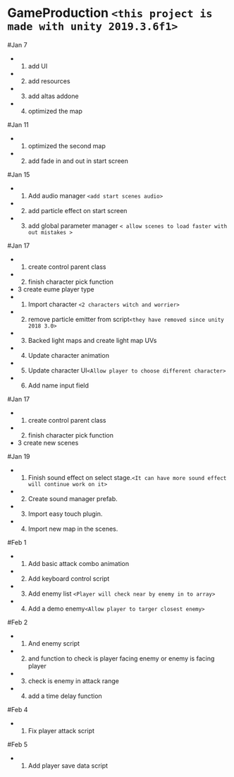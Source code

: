 # GameProduction `<this project is made with unity 2019.3.6f1>`

#Jan 7
* 1. add UI 
* 2. add resources 
* 3. add altas addone 
* 4. optimized the map 


#Jan 11
* 1. optimized the second map 
* 2. add fade in and out in start screen 

#Jan 15
* 1. Add audio manager `<add start scenes audio>`
* 2. add particle effect on start screen 
* 3. add global parameter manager `< allow scenes to load faster with out mistakes >` 
 

#Jan 17
* 1. create control parent class
* 2. finish character pick function
* 3  create eume player type 
* 1. Import character `<2 characters witch and worrier>`
* 2. remove particle emitter from script`<they have removed since unity 2018 3.0>`
* 3. Backed light maps and create light map UVs
* 4. Update character animation
* 5. Update character UI`<Allow player to choose different character>`
* 6. Add name input field

#Jan 17
* 1. create control parent class
* 2. finish character pick function
* 3  create new scenes

#Jan 19
* 1. Finish sound effect on select stage.`<It can have more sound effect will continue work on it>`
* 2. Create sound manager prefab.
* 3. Import easy touch plugin.
* 4. Import new map in the scenes.

#Feb 1
* 1. Add basic attack combo animation
* 2. Add keyboard control script
* 3. Add enemy list `<Player will check near by enemy in to array>`
* 4. Add a demo enemy`<Allow player to targer closest enemy>`

#Feb 2
* 1. And enemy script
* 2. and function to check is player facing enemy or enemy is facing player
* 3. check is enemy in attack range
* 4. add a time delay function

#Feb 4
* 1. Fix player attack script

#Feb 5
* 1. Add player save data script

